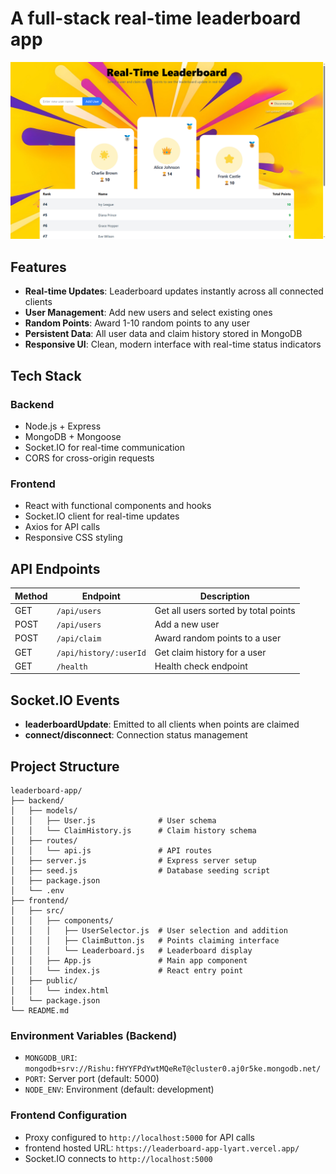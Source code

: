 # A full-stack real-time leaderboard app

![Leaderboard App Screenshot](frontend/src/assets/screenshot.png)

## Features

- **Real-time Updates**: Leaderboard updates instantly across all connected clients
- **User Management**: Add new users and select existing ones
- **Random Points**: Award 1-10 random points to any user
- **Persistent Data**: All user data and claim history stored in MongoDB
- **Responsive UI**: Clean, modern interface with real-time status indicators

## Tech Stack

### Backend

- Node.js + Express
- MongoDB + Mongoose
- Socket.IO for real-time communication
- CORS for cross-origin requests

### Frontend

- React with functional components and hooks
- Socket.IO client for real-time updates
- Axios for API calls
- Responsive CSS styling

## API Endpoints

| Method | Endpoint               | Description                          |
| ------ | ---------------------- | ------------------------------------ |
| GET    | `/api/users`           | Get all users sorted by total points |
| POST   | `/api/users`           | Add a new user                       |
| POST   | `/api/claim`           | Award random points to a user        |
| GET    | `/api/history/:userId` | Get claim history for a user         |
| GET    | `/health`              | Health check endpoint                |

## Socket.IO Events

- **leaderboardUpdate**: Emitted to all clients when points are claimed
- **connect/disconnect**: Connection status management

## Project Structure

```
leaderboard-app/
├── backend/
│   ├── models/
│   │   ├── User.js              # User schema
│   │   └── ClaimHistory.js      # Claim history schema
│   ├── routes/
│   │   └── api.js               # API routes
│   ├── server.js                # Express server setup
│   ├── seed.js                  # Database seeding script
│   ├── package.json
│   └── .env
├── frontend/
│   ├── src/
│   │   ├── components/
│   │   │   ├── UserSelector.js  # User selection and addition
│   │   │   ├── ClaimButton.js   # Points claiming interface
│   │   │   └── Leaderboard.js   # Leaderboard display
│   │   ├── App.js               # Main app component
│   │   └── index.js             # React entry point
│   ├── public/
│   │   └── index.html
│   └── package.json
└── README.md
```

### Environment Variables (Backend)

- `MONGODB_URI`: `mongodb+srv://Rishu:fHYYFPdYwtMQeReT@cluster0.aj0r5ke.mongodb.net/`
- `PORT`: Server port (default: 5000)
- `NODE_ENV`: Environment (default: development)

### Frontend Configuration

- Proxy configured to `http://localhost:5000` for API calls
- frontend hosted URL: `https://leaderboard-app-lyart.vercel.app/`
- Socket.IO connects to `http://localhost:5000`
